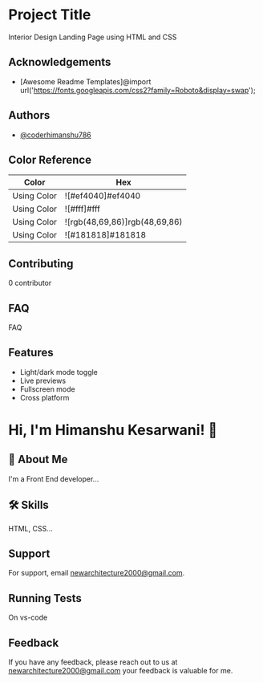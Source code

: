 
# Project Title
Interior Design Landing Page using HTML and CSS



## Acknowledgements

 - [Awesome Readme Templates]@import url('https://fonts.googleapis.com/css2?family=Roboto&display=swap');
## Authors

- [@coderhimanshu786](https://www.github.com/coderhimanshu786)

## Color Reference

| Color             | Hex                                                                |
| ----------------- | ------------------------------------------------------------------ |
| Using Color | ![#ef4040]#ef4040 |
| Using Color | ![#fff]#fff |
| Using Color | ![rgb(48,69,86)]rgb(48,69,86) |
| Using Color | ![#181818]#181818|


## Contributing

0 contributor



## FAQ

FAQ


## Features

- Light/dark mode toggle
- Live previews
- Fullscreen mode
- Cross platform


# Hi, I'm Himanshu Kesarwani! 👋


## 🚀 About Me
I'm a Front End developer...


## 🛠 Skills

 HTML, CSS...


## Support

For support, email newarchitecture2000@gmail.com.


## Running Tests

On vs-code


## Feedback

If you have any feedback, please reach out to us at newarchitecture2000@gmail.com your feedback is valuable for me.

